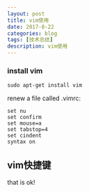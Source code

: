 ```yaml
---
layout: post
title: vim使用
date: 2017-8-22
categories: blog
tags: [技术总结]
description: vim使用
---
```


### install vim

```
sudo apt-get install vim
```

renew a file called .vimrc:

```
set nu
set confirm
set mouse=a
set tabstop=4
set cindent
syntax on
```
## vim快捷键

that is ok!
